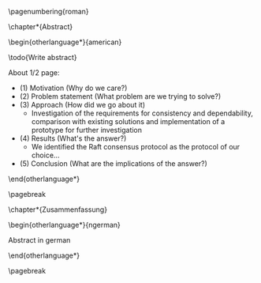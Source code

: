 \pagenumbering{roman}

\chapter*{Abstract}

\begin{otherlanguage*}{american}

\todo{Write abstract}

<!-- I thank my reviewers Nici and Michi... -->

About 1/2 page:

- (1) Motivation (Why do we care?)
- (2) Problem statement (What problem are we trying to solve?)
- (3) Approach (How did we go about it)
    - Investigation of the requirements for consistency and dependability, comparison with existing solutions and implementation of a prototype for further investigation
- (4) Results (What's the answer?)
    - We identified the Raft consensus protocol as the protocol of our choice...
- (5) Conclusion (What are the implications of the answer?)

<!-- TODO this abstract is genius (without the headlines) https://arxiv.org/pdf/2108.03758.pdf -->

<!-- TODO also great abstract https://www.diva-portal.org/smash/get/diva2:843227/FULLTEXT01.pdf -->

\end{otherlanguage*}


<!--
Modern applications (?) like IoT... ingesting sensoric data... and analyzing those data... rely on event stores to store and process events in real time... 

Fault tolerance and high availability is a key requirement to those systems... with different consumers writing and reading different portions of those events at the same time...

low latency and high throughput, while ensuring different correctness constraints... geographically distributed...

In this demonstration, a fault-tolerant ChronicleDB is presented... with Raft... and strong consistent, high available...

TODO this style https://software.imdea.org/~gotsman/papers/unistore-atc21.pdf and find more use-case related reasoning regarding Event Processing, EPA... for example. inspiration from Kafka and Spark
-->

<!-- Also find inspiration for the abstract here http://www.diva-portal.org/smash/get/diva2:24228/FULLTEXT01.pdf -->

\pagebreak

\chapter*{Zusammenfassung}

\begin{otherlanguage*}{ngerman}

Abstract in german

\end{otherlanguage*}

\pagebreak
